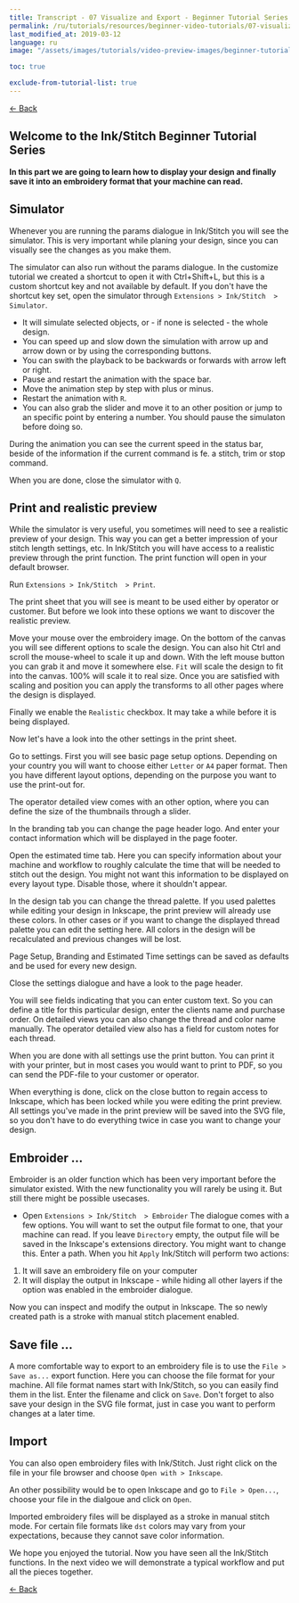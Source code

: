 ```yaml
---
title: Transcript - 07 Visualize and Export - Beginner Tutorial Series
permalink: /ru/tutorials/resources/beginner-video-tutorials/07-visualize-export-transcript
last_modified_at: 2019-03-12
language: ru
image: "/assets/images/tutorials/video-preview-images/beginner-tutorial-series.png"

toc: true

exclude-from-tutorial-list: true
---
```

[← Back](/tutorials/resources/beginner-video-tutorials/)

## Welcome to the Ink/Stitch Beginner Tutorial Series

**In this part we are going to learn how to display your design and finally save it into an embroidery format that your machine can read.**

## Simulator

Whenever you are running the params dialogue in Ink/Stitch you will see the simulator.
This is very important while planing your design, since you can visually see the changes as you make them.

The simulator can also run without the params dialogue. In the customize tutorial we created a shortcut to open it with Ctrl+Shift+L, but this is a custom shortcut key and not available by default.
If you don't have the shortcut key set, open the simulator through `Extensions > Ink/Stitch  > Simulator`.

- It will simulate selected objects, or - if none is selected - the whole design.
- You can speed up and slow down the simulation with arrow up and arrow down or by using the corresponding buttons.
- You can swith the playback to be backwards or forwards with arrow left or right.
- Pause and restart the animation with the space bar.
- Move the animation step by step with plus or minus.
- Restart the animation with `R`.
- You can also grab the slider and move it to an other position or jump to an specific point by entering a number.
  You should pause the simulaton before doing so.

During the animation you can see the current speed in the status bar, beside of the information if the current command is fe. a stitch, trim or stop command.

When you are done, close the simulator with `Q`.

## Print and realistic preview

While the simulator is very useful, you sometimes will need to see a realistic preview of your design. This way you can get a better impression of your stitch length settings, etc.
In Ink/Stitch you will have access to a realistic preview through the print function. The print function will open in your default browser.

Run `Extensions > Ink/Stitch  > Print`.

The print sheet that you will see is meant to be used either by operator or customer. But before we look into these options we want to discover the realistic preview.

Move your mouse over the embroidery image. On the bottom of the canvas you will see different options to scale the design.
You can also hit Ctrl and scroll the mouse-wheel to scale it up and down. With the left mouse button you can grab it and move it somewhere else.
`Fit` will scale the design to fit into the canvas. 100% will scale it to real size. Once you are satisfied with scaling and position you can apply the transforms to all other pages where the design is displayed.

Finally we enable the `Realistic` checkbox. It may take a while before it is being displayed.

Now let's have a look into the other settings in the print sheet.

Go to settings.
First you will see basic page setup options. Depending on your country you will want to choose either `Letter` or `A4` paper format.
Then you have different layout options, depending on the purpose you want to use the print-out for.

The operator detailed view comes with an other option, where you can define the size of the thumbnails through a slider.

In the branding tab you can change the page header logo. And enter your contact information which will be displayed in the page footer.

Open the estimated time tab. Here you can specify information about your machine and workflow to roughly calculate the time that will be needed to stitch out the design.
You might not want this information to be displayed on every layout type. Disable those, where it shouldn't appear.

In the design tab you can change the thread palette. If you used palettes while editing your design in Inkscape, the print preview will already use these colors. In other cases or if you want to change the displayed thread palette you can edit the setting here. All colors in the design will be recalculated and previous changes will be lost.

Page Setup, Branding and Estimated Time settings can be saved as defaults and be used for every new design.

Close the settings dialogue and have a look to the page header.

You will see fields indicating that you can enter custom text. So you can define a title for this particular design, enter the clients name and purchase order.
On detailed views you can also change the thread and color name manually.
The operator detailed view also has a field for custom notes for each thread.

When you are done with all settings use the print button. You can print it with your printer, but in most cases you would want to print to PDF, so you can send the PDF-file to your customer or operator.

When everything is done, click on the close button to regain access to Inkscape, which has been locked while you were editing the print preview.
All settings you've made in the print preview will be saved into the SVG file, so you don't have to do everything twice in case you want to change your design.

## Embroider ...

Embroider is an older function which has been very important before the simulator existed. With the new functionality you will rarely be using it. But still there might be possible usecases.
* Open `Extensions > Ink/Stitch  > Embroider`
The dialogue comes with a few options. You will want to set the output file format to one, that your machine can read. If you leave `Directory` empty, the output file will be saved in the Inkscape's extensions directory. You might want to change this. Enter a path.
When you hit `Apply` Ink/Stitch will perform two actions:
1. It will save an embroidery file on your computer
2. It will display the output in Inkscape - while hiding all other layers if the option was enabled in the embroider dialogue.

Now you can inspect and modify the output in Inkscape. The so newly created path is a stroke with manual stitch placement enabled.

## Save file ...

A more comfortable way to export to an embroidery file is to use the `File > Save as...` export function.
Here you can choose the file format for your machine. All file format names start with Ink/Stitch, so you can easily find them in the list.
Enter the filename and click on `Save`.
Don't forget to also save your design in the SVG file format, just in case you want to perform changes at a later time.

## Import

You can also open embroidery files with Ink/Stitch.
Just right click on the file in your file browser and choose `Open with > Inkscape`.

An other possibility would be to open Inkscape and go to `File > Open...`, choose your file in the dialgoue and click on `Open`.

Imported embroidery files will be displayed as a stroke in manual stitch mode.
For certain file formats like `dst` colors may vary from your expectations, because they cannot save color information.

We hope you enjoyed the tutorial. Now you have seen all the Ink/Stitch functions.
In the next video we will demonstrate a typical workflow and put all the pieces together.

[← Back](/tutorials/resources/beginner-video-tutorials/)
